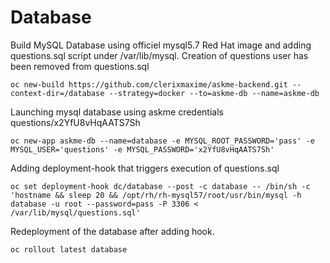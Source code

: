 # Database

Build MySQL Database using officiel mysql5.7 Red Hat image and adding questions.sql script under /var/lib/mysql. Creation of questions user has been removed from questions.sql

```
oc new-build https://github.com/clerixmaxime/askme-backend.git --context-dir=/database --strategy=docker --to=askme-db --name=askme-db
```

Launching mysql database using askme credentials questions/x2YfU8vHqAATS7Sh
```
oc new-app askme-db --name=database -e MYSQL_ROOT_PASSWORD='pass' -e MYSQL_USER='questions' -e MYSQL_PASSWORD='x2YfU8vHqAATS7Sh'
```

Adding deployment-hook that triggers execution of questions.sql
```
oc set deployment-hook dc/database --post -c database -- /bin/sh -c 'hostname && sleep 20 && /opt/rh/rh-mysql57/root/usr/bin/mysql -h database -u root --password=pass -P 3306 < /var/lib/mysql/questions.sql'
```

Redeployment of the database after adding hook.
```
oc rollout latest database
```
